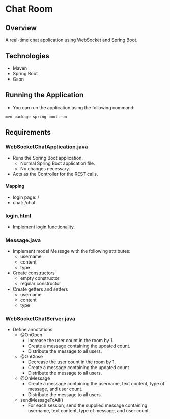 # Chat Room

## Overview

A real-time chat application using WebSocket and Spring Boot.

## Technologies

- Maven
- Spring Boot
- Gson

## Running the Application

- You can run the application using the following command:

```shell
mvn package spring-boot:run
```

## Requirements

### WebSocketChatApplication.java

- Runs the Spring Boot application.
  - Normal Spring Boot application file.
  - No changes necessary.
- Acts as the Controller for the REST calls.

#### Mapping

- login page: /
- chat: /chat

### login.html

- Implement login functionality.

### Message.java

- Implement model Message with the following attributes:
  - username
  - content
  - type
- Create constructors
  - empty constructor
  - regular constructor
- Create getters and setters
  - username
  - content
  - type

### WebSocketChatServer.java

- Define annotations
  - @OnOpen
    - Increase the user count in the room by 1.
    - Create a message containing the updated count.
    - Distribute the message to all users.
  - @OnClose
    - Decrease the user count in the room by 1.
    - Create a message containing the updated count.
    - Distribute the message to all users.
  - @OnMessage
    - Create a message containing the username, text content, type of message, and user count.
    - Distribute the message to all users.
  - sendMessageToAll()
    - For each session, send the supplied message containing username, text content, type of message, and user count.
